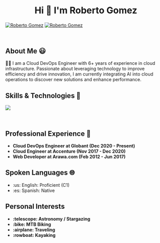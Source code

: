 <h1 align="center">Hi 👋 I'm Roberto Gomez</h1>

<p align="left">
  <a href="https://www.linkedin.com/in/robertomgomezr/" target="blank"><img align="center" src="https://img.shields.io/badge/LinkedIn-0077B5?style=for-the-badge&logo=linkedin&logoColor=white" alt="Roberto Gomez"/></a>
  <a href="mailto:robertomgomezr@gmail.com" target="blank"><img align="center" src="https://img.shields.io/badge/Gmail-D14836?style=for-the-badge&logo=gmail&logoColor=white" alt="Roberto Gomez" /></a>
</p>
<br>

<h2>About Me 😃</h2>
<p align="left">
👨‍💻 I am a Cloud DevOps Engineer with 6+ years of experience in cloud infrastructure. Passionate about leveraging technology to improve efficiency and drive innovation, I am currently integrating AI into cloud operations to discover new solutions and enhance performance.
</p>

<h2>Skills & Technologies 🔧</h2>
<p align="left">
  <a href="https://skillicons.dev">
    <img src="https://skillicons.dev/icons?i=aws,azure,gcp,terraform,ansible,docker,kubernetes,git,php,html,css,js,python,bash,linux,github&perline=12" />
  </a>
</p>
<br>

<h2>Professional Experience 💼</h2>
<ul>
  <li>
    <strong>Cloud DevOps Engineer at Globant (Dec 2020 - Present)</strong>
   
  </li>
  <li>
    <strong>Cloud Engineer at Accenture (Nov 2017 - Dec 2020)</strong>
  </li>
  <li>
    <strong>Web Developer at Arawa.com (Feb 2012 - Jun 2017)</strong>
  </li>
</ul>


<h2>Spoken Languages 🌐</h2>
<ul>
  <li>:us: English: Proficient (C1)</li>
  <li>:es: Spanish: Native</li>
</ul>

<h2>Personal Interests</h2>
<ul>
  <li>
    <strong>:telescope: Astronomy / Stargazing</strong>
  </li>
  <li>
    <strong> :bike: MTB Biking</strong>
  </li>
  <li>
    <strong> :airplane: Traveling</strong>
  </li>
  <li>
    <strong> :rowboat: Kayaking</strong>
  </li>
</ul>
